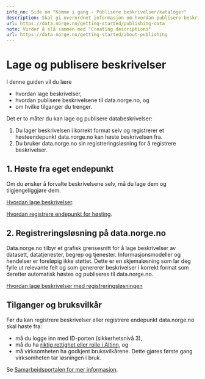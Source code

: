 ```yaml
---
info_no: Side om "Komme i gang - Publisere beskrivelser/kataloger"
description: Skal gi overordnet informasjon om hvordan publisere beskrivelser/kataloger til data.norge.no
url: https://data.norge.no/getting-started/publishing-data
note: Vurder å slå sammen med "Creating descriptions"
url: https://data.norge.no/getting-started/about-publishing
---
```


# Lage og publisere beskrivelser

I denne guiden vil du lære

- hvordan lage beskrivelser,
- hvordan publisere beskrivelsene til data.norge.no, og
- om hvilke tilganger du trenger.

Det er to måter du kan lage og publisere databeskrivelser:

1. Du lager beskrivelsen i korrekt format selv og registrerer et høsteendepunkt data.norge.no kan høste beskrivelsen fra.
2. Du bruker data.norge.no sin registreringsløsning for å registrere beskrivelser.

## 1. Høste fra eget endepunkt

Om du ønsker å forvalte beskrivelsene selv, må du lage dem og tilgjengeliggjøre dem.

[Hvordan lage beskrivelser]().

[Hvordan registrere endepunkt for høsting]().

## 2. Registreringsløsning på data.norge.no

Data.norge.no tilbyr et grafisk grensesnitt for å lage beskrivelser av datasett, datatjenester, begrep og tjenester. Informasjonsmodeller og hendelser er foreløpig ikke støttet.
Dette er en skjemaløsning som lar deg fylle ut relevante felt og som genererer beskrivelser i korrekt format som deretter automatisk høstes og publiseres til data.norge.no.

[Hvordan lage beskrivelser med registreringsløsningen]()

## Tilganger og bruksvilkår

Før du kan registrere beskrivelser eller registrere endepunkt data.norge.no skal høste fra:

- må du logge inn med ID-porten (sikkerhetsnivå 3),
- må du ha [riktig rettighet eller rolle i Altinn](./login.md), og
- må virksomheten ha godkjent bruksvilkårene. Dette gjøres første gang virksomheten tar løsningen i bruk.

Se [Samarbeidsportalen for mer informasjon](https://samarbeid.digdir.no/felles-datakatalog/ta-i-bruk-felles-datakatalog/1619).
